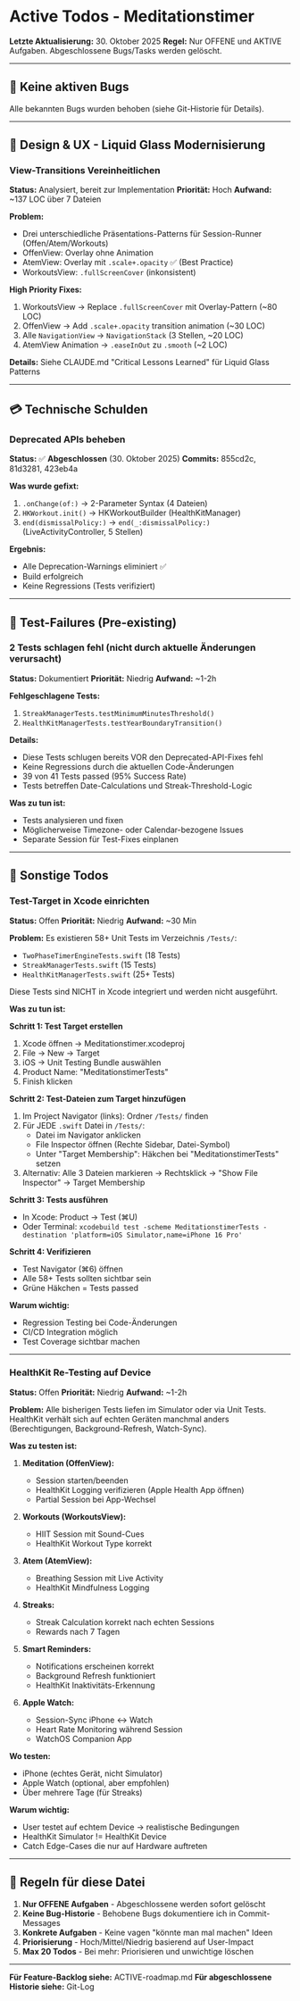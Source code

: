 # Active Todos - Meditationstimer

**Letzte Aktualisierung:** 30. Oktober 2025
**Regel:** Nur OFFENE und AKTIVE Aufgaben. Abgeschlossene Bugs/Tasks werden gelöscht.

---

## 🐛 Keine aktiven Bugs

Alle bekannten Bugs wurden behoben (siehe Git-Historie für Details).

---

## 🎨 Design & UX - Liquid Glass Modernisierung

### View-Transitions Vereinheitlichen
**Status:** Analysiert, bereit zur Implementation
**Priorität:** Hoch
**Aufwand:** ~137 LOC über 7 Dateien

**Problem:**
- Drei unterschiedliche Präsentations-Patterns für Session-Runner (Offen/Atem/Workouts)
- OffenView: Overlay ohne Animation
- AtemView: Overlay mit `.scale+.opacity` ✅ (Best Practice)
- WorkoutsView: `.fullScreenCover` (inkonsistent)

**High Priority Fixes:**
1. WorkoutsView → Replace `.fullScreenCover` mit Overlay-Pattern (~80 LOC)
2. OffenView → Add `.scale+.opacity` transition animation (~30 LOC)
3. Alle `NavigationView` → `NavigationStack` (3 Stellen, ~20 LOC)
4. AtemView Animation → `.easeInOut` zu `.smooth` (~2 LOC)

**Details:** Siehe CLAUDE.md "Critical Lessons Learned" für Liquid Glass Patterns

---

## 💳 Technische Schulden

### Deprecated APIs beheben
**Status:** ✅ **Abgeschlossen** (30. Oktober 2025)
**Commits:** 855cd2c, 81d3281, 423eb4a

**Was wurde gefixt:**
1. `.onChange(of:)` → 2-Parameter Syntax (4 Dateien)
2. `HKWorkout.init()` → HKWorkoutBuilder (HealthKitManager)
3. `end(dismissalPolicy:)` → `end(_:dismissalPolicy:)` (LiveActivityController, 5 Stellen)

**Ergebnis:**
- Alle Deprecation-Warnings eliminiert ✅
- Build erfolgreich
- Keine Regressions (Tests verifiziert)

---

## 🧪 Test-Failures (Pre-existing)

### 2 Tests schlagen fehl (nicht durch aktuelle Änderungen verursacht)
**Status:** Dokumentiert
**Priorität:** Niedrig
**Aufwand:** ~1-2h

**Fehlgeschlagene Tests:**
1. `StreakManagerTests.testMinimumMinutesThreshold()`
2. `HealthKitManagerTests.testYearBoundaryTransition()`

**Details:**
- Diese Tests schlugen bereits VOR den Deprecated-API-Fixes fehl
- Keine Regressions durch die aktuellen Code-Änderungen
- 39 von 41 Tests passed (95% Success Rate)
- Tests betreffen Date-Calculations und Streak-Threshold-Logic

**Was zu tun ist:**
- Tests analysieren und fixen
- Möglicherweise Timezone- oder Calendar-bezogene Issues
- Separate Session für Test-Fixes einplanen

---

## 🔧 Sonstige Todos

### Test-Target in Xcode einrichten
**Status:** Offen
**Priorität:** Niedrig
**Aufwand:** ~30 Min

**Problem:**
Es existieren 58+ Unit Tests im Verzeichnis `/Tests/`:
- `TwoPhaseTimerEngineTests.swift` (18 Tests)
- `StreakManagerTests.swift` (15 Tests)
- `HealthKitManagerTests.swift` (25+ Tests)

Diese Tests sind NICHT in Xcode integriert und werden nicht ausgeführt.

**Was zu tun ist:**

**Schritt 1: Test Target erstellen**
1. Xcode öffnen → Meditationstimer.xcodeproj
2. File → New → Target
3. iOS → Unit Testing Bundle auswählen
4. Product Name: "MeditationstimerTests"
5. Finish klicken

**Schritt 2: Test-Dateien zum Target hinzufügen**
1. Im Project Navigator (links): Ordner `/Tests/` finden
2. Für JEDE `.swift` Datei in `/Tests/`:
   - Datei im Navigator anklicken
   - File Inspector öffnen (Rechte Sidebar, Datei-Symbol)
   - Unter "Target Membership": Häkchen bei "MeditationstimerTests" setzen
3. Alternativ: Alle 3 Dateien markieren → Rechtsklick → "Show File Inspector" → Target Membership

**Schritt 3: Tests ausführen**
- In Xcode: Product → Test (⌘U)
- Oder Terminal: `xcodebuild test -scheme MeditationstimerTests -destination 'platform=iOS Simulator,name=iPhone 16 Pro'`

**Schritt 4: Verifizieren**
- Test Navigator (⌘6) öffnen
- Alle 58+ Tests sollten sichtbar sein
- Grüne Häkchen = Tests passed

**Warum wichtig:**
- Regression Testing bei Code-Änderungen
- CI/CD Integration möglich
- Test Coverage sichtbar machen

---

### HealthKit Re-Testing auf Device
**Status:** Offen
**Priorität:** Niedrig
**Aufwand:** ~1-2h

**Problem:**
Alle bisherigen Tests liefen im Simulator oder via Unit Tests. HealthKit verhält sich auf echten Geräten manchmal anders (Berechtigungen, Background-Refresh, Watch-Sync).

**Was zu testen ist:**
1. **Meditation (OffenView):**
   - Session starten/beenden
   - HealthKit Logging verifizieren (Apple Health App öffnen)
   - Partial Session bei App-Wechsel

2. **Workouts (WorkoutsView):**
   - HIIT Session mit Sound-Cues
   - HealthKit Workout Type korrekt

3. **Atem (AtemView):**
   - Breathing Session mit Live Activity
   - HealthKit Mindfulness Logging

4. **Streaks:**
   - Streak Calculation korrekt nach echten Sessions
   - Rewards nach 7 Tagen

5. **Smart Reminders:**
   - Notifications erscheinen korrekt
   - Background Refresh funktioniert
   - HealthKit Inaktivitäts-Erkennung

6. **Apple Watch:**
   - Session-Sync iPhone ↔ Watch
   - Heart Rate Monitoring während Session
   - WatchOS Companion App

**Wo testen:**
- iPhone (echtes Gerät, nicht Simulator)
- Apple Watch (optional, aber empfohlen)
- Über mehrere Tage (für Streaks)

**Warum wichtig:**
- User testet auf echtem Device → realistische Bedingungen
- HealthKit Simulator != HealthKit Device
- Catch Edge-Cases die nur auf Hardware auftreten

---

## 📝 Regeln für diese Datei

1. **Nur OFFENE Aufgaben** - Abgeschlossene werden sofort gelöscht
2. **Keine Bug-Historie** - Behobene Bugs dokumentiere ich in Commit-Messages
3. **Konkrete Aufgaben** - Keine vagen "könnte man mal machen" Ideen
4. **Priorisierung** - Hoch/Mittel/Niedrig basierend auf User-Impact
5. **Max 20 Todos** - Bei mehr: Priorisieren und unwichtige löschen

---

**Für Feature-Backlog siehe:** ACTIVE-roadmap.md
**Für abgeschlossene Historie siehe:** Git-Log
